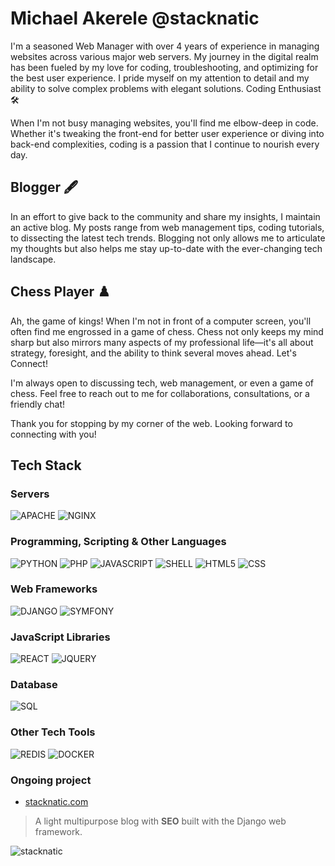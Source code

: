 # Michael Akerele @stacknatic

I'm a seasoned Web Manager with over 4 years of experience in managing websites across various major web servers. My journey in the digital realm has been fueled by my love for coding, troubleshooting, and optimizing for the best user experience. I pride myself on my attention to detail and my ability to solve complex problems with elegant solutions.
Coding Enthusiast 🛠️

When I'm not busy managing websites, you'll find me elbow-deep in code. Whether it's tweaking the front-end for better user experience or diving into back-end complexities, coding is a passion that I continue to nourish every day.

## Blogger 🖋️

In an effort to give back to the community and share my insights, I maintain an active blog. My posts range from web management tips, coding tutorials, to dissecting the latest tech trends. Blogging not only allows me to articulate my thoughts but also helps me stay up-to-date with the ever-changing tech landscape.

## Chess Player ♟️

Ah, the game of kings! When I'm not in front of a computer screen, you'll often find me engrossed in a game of chess. Chess not only keeps my mind sharp but also mirrors many aspects of my professional life—it's all about strategy, foresight, and the ability to think several moves ahead.
Let's Connect!

I'm always open to discussing tech, web management, or even a game of chess. Feel free to reach out to me for collaborations, consultations, or a friendly chat!

Thank you for stopping by my corner of the web. Looking forward to connecting with you!

## Tech Stack

### Servers

![APACHE](https://img.shields.io/badge/Apache-D22128?style=for-the-badge&logo=Apache&logoColor=white)
![NGINX](https://img.shields.io/badge/Nginx-009639?style=for-the-badge&logo=nginx&logoColor=white)

### Programming, Scripting & Other Languages

![PYTHON](https://img.shields.io/badge/Python-FFD43B?style=for-the-badge&logo=python&logoColor=blue)
![PHP](https://img.shields.io/badge/PHP-777BB4?style=for-the-badge&logo=php&logoColor=white)
![JAVASCRIPT](https://img.shields.io/badge/JavaScript-323330?style=for-the-badge&logo=javascript&logoColor=F7DF1E)
![SHELL](https://img.shields.io/badge/Shell_Script-121011?style=for-the-badge&logo=gnu-bash&logoColor=white)
![HTML5](https://img.shields.io/badge/HTML5-E34F26?style=for-the-badge&logo=html5&logoColor=white)
![CSS](https://img.shields.io/badge/CSS3-1572B6?style=for-the-badge&logo=css3&logoColor=white)

### Web Frameworks

![DJANGO](https://img.shields.io/badge/Django-092E20?style=for-the-badge&logo=django&logoColor=green)
![SYMFONY](https://img.shields.io/badge/Symfony-000000?style=for-the-badge&logo=Symfony&logoColor=white)

### JavaScript Libraries

![REACT](https://img.shields.io/badge/React-20232A?style=for-the-badge&logo=react&logoColor=61DAFB)
![JQUERY](https://img.shields.io/badge/jQuery-0769AD?style=for-the-badge&logo=jquery&logoColor=white)

### Database

![SQL](https://img.shields.io/badge/MySQL-005C84?style=for-the-badge&logo=mysql&logoColor=white)

### Other Tech Tools

![REDIS](https://img.shields.io/badge/redis-%23DD0031.svg?&style=for-the-badge&logo=redis&logoColor=white)
![DOCKER](https://img.shields.io/badge/Docker-2CA5E0?style=for-the-badge&logo=docker&logoColor=white)

### Ongoing project

- [stacknatic.com](https://www.stacknatic.com)
>  A light multipurpose blog with **SEO** built with the Django web framework.

![stacknatic](https://user-images.githubusercontent.com/98211469/224079910-9ba6f5ba-db49-4a4a-a0dc-dad86068caaa.png)

